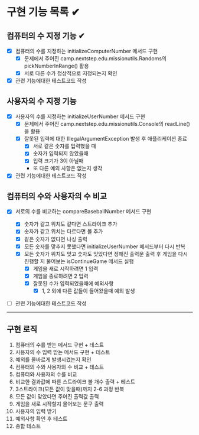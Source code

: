 #  구현 기능 목록 ✔

## 컴퓨터의 수 지정 기능 ✔
- [x] 컴퓨터의 수를 지정하는 initializeComputerNumber 메서드 구현
  - [x] 문제에서 주어진 camp.nextstep.edu.missionutils.Randoms의 pickNumberInRange() 활용
  - [x] 서로 다른 수가 정상적으로 지정되는지 확인
- [x] 관련 기능에대한 테스트코드 작성
## 사용자의 수 지정 기능
- [x] 사용자의 수를 지정하는 initializeUserNumber 메서드 구현
  - [x] 문제에서 주어진 camp.nextstep.edu.missionutils.Console의 readLine()을 활용
  - [x] 잘못된 입력에 대한 IllegalArgumentException 발생 후 애플리케이션 종료
    - [x] 서로 같은 숫자를 입력했을 때
    - [x] 숫자가 입력되지 않았을때
    - [x] 입력 크기가 3이 아닐때
    - 또 다른 예외 사항은 없는지 생각
- [x] 관련 기능에대한 테스트코드 작성
## 컴퓨터의 수와 사용자의 수 비교
 - [x] 서로의 수를 비교하는 compareBaseballNumber 메서드 구현 
   - [x] 숫자가 같고 위치도 같다면 스트라이크 추가
   - [x] 숫자가 같고 위치는 다르다면 볼 추가
   - [x] 같은 숫자가 없다면 나싱 출력
   - [x] 모든 숫자를 맞추지 못했다면 initializeUserNumber 메서드부터 다시 반복
   - [x] 모든 숫자가 위치도 맞고 숫자도 맞았다면 정해진 출력문 출력 후 게임을 다시 진행할 지 물어보는 isContinueGame 메서드 실행
     - [x] 게임을 새로 시작하려면 1 입력
     - [x] 게임을 종료하려면 2 입력
     - [x] 잘못된 수가 입력되었을때에 예외사항
       - [x] 1, 2 외에 다른 값들이 들어왔을때 예외 발생
 - [ ] 관련 기능에대한 테스트코드 작성


---

## 구현 로직
1. 컴퓨터의 수를 받는 메서드 구현 + 테스트
2. 사용자의 수 입력 받는 메서드 구현 + 테스트
3. 예외를 올바르게 발생시켰는지 확인
4. 컴퓨터의 수와 사용자의 수 비교  + 테스트
5. 컴퓨터와 사용자의 수를 비교
6. 비교한 결과값에 따른 스트라이크 볼 개수 출력 + 테스트
7. 3스트라이크(모든 값이 맞을때)까지 2-6 과정 반복
8. 모든 값이 맞았다면 주어진 출력값 출력 
9. 게임을 새로 시작할지 물어보는 문구 출력
10. 사용자의 입력 받기 
11. 예외사항 확인 후 테스트
12. 종합 테스트

